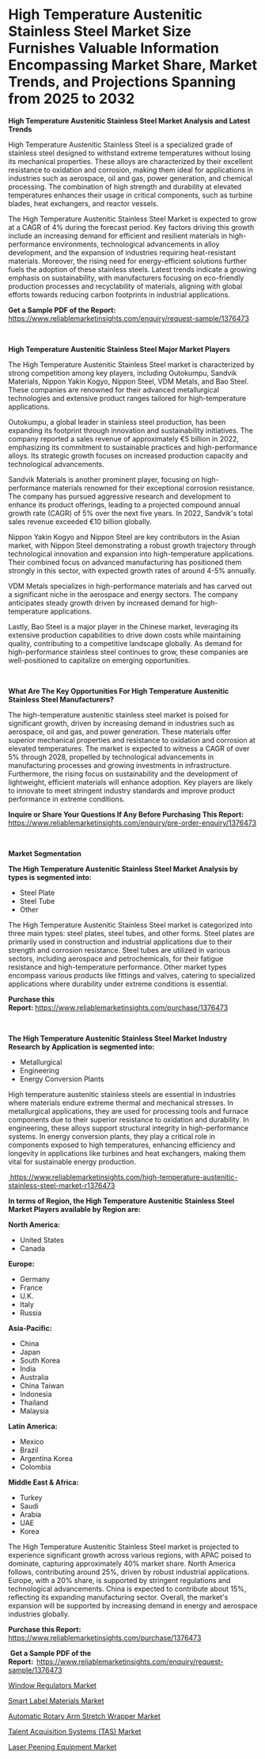 <p><h1>High Temperature Austenitic Stainless Steel Market Size Furnishes Valuable Information Encompassing Market Share, Market Trends, and Projections Spanning from 2025 to 2032</h1></p><p><strong>High Temperature Austenitic Stainless Steel Market Analysis and Latest Trends</strong></p>
<p><p>High Temperature Austenitic Stainless Steel is a specialized grade of stainless steel designed to withstand extreme temperatures without losing its mechanical properties. These alloys are characterized by their excellent resistance to oxidation and corrosion, making them ideal for applications in industries such as aerospace, oil and gas, power generation, and chemical processing. The combination of high strength and durability at elevated temperatures enhances their usage in critical components, such as turbine blades, heat exchangers, and reactor vessels.</p><p>The High Temperature Austenitic Stainless Steel Market is expected to grow at a CAGR of 4% during the forecast period. Key factors driving this growth include an increasing demand for efficient and resilient materials in high-performance environments, technological advancements in alloy development, and the expansion of industries requiring heat-resistant materials. Moreover, the rising need for energy-efficient solutions further fuels the adoption of these stainless steels. Latest trends indicate a growing emphasis on sustainability, with manufacturers focusing on eco-friendly production processes and recyclability of materials, aligning with global efforts towards reducing carbon footprints in industrial applications.</p></p>
<p><strong>Get a Sample PDF of the Report:&nbsp;</strong> <a href="https://www.reliablemarketinsights.com/enquiry/request-sample/1376473?utm_campaign=2240&utm_medium=2&utm_source=Github&utm_content=ia&utm_term=28032025&utm_id=high-temperature-austenitic-stainless-steel">https://www.reliablemarketinsights.com/enquiry/request-sample/1376473</a></p>
<p>&nbsp;</p>
<p><strong>High Temperature Austenitic Stainless Steel Major Market Players</strong></p>
<p><p>The High Temperature Austenitic Stainless Steel market is characterized by strong competition among key players, including Outokumpu, Sandvik Materials, Nippon Yakin Kogyo, Nippon Steel, VDM Metals, and Bao Steel. These companies are renowned for their advanced metallurgical technologies and extensive product ranges tailored for high-temperature applications.</p><p>Outokumpu, a global leader in stainless steel production, has been expanding its footprint through innovation and sustainability initiatives. The company reported a sales revenue of approximately €5 billion in 2022, emphasizing its commitment to sustainable practices and high-performance alloys. Its strategic growth focuses on increased production capacity and technological advancements.</p><p>Sandvik Materials is another prominent player, focusing on high-performance materials renowned for their exceptional corrosion resistance. The company has pursued aggressive research and development to enhance its product offerings, leading to a projected compound annual growth rate (CAGR) of 5% over the next five years. In 2022, Sandvik's total sales revenue exceeded €10 billion globally.</p><p>Nippon Yakin Kogyo and Nippon Steel are key contributors in the Asian market, with Nippon Steel demonstrating a robust growth trajectory through technological innovation and expansion into high-temperature applications. Their combined focus on advanced manufacturing has positioned them strongly in this sector, with expected growth rates of around 4-5% annually.</p><p>VDM Metals specializes in high-performance materials and has carved out a significant niche in the aerospace and energy sectors. The company anticipates steady growth driven by increased demand for high-temperature applications.</p><p>Lastly, Bao Steel is a major player in the Chinese market, leveraging its extensive production capabilities to drive down costs while maintaining quality, contributing to a competitive landscape globally. As demand for high-performance stainless steel continues to grow, these companies are well-positioned to capitalize on emerging opportunities.</p></p>
<p>&nbsp;</p>
<p><strong>What Are The Key Opportunities For High Temperature Austenitic Stainless Steel Manufacturers?</strong></p>
<p><p>The high-temperature austenitic stainless steel market is poised for significant growth, driven by increasing demand in industries such as aerospace, oil and gas, and power generation. These materials offer superior mechanical properties and resistance to oxidation and corrosion at elevated temperatures. The market is expected to witness a CAGR of over 5% through 2028, propelled by technological advancements in manufacturing processes and growing investments in infrastructure. Furthermore, the rising focus on sustainability and the development of lightweight, efficient materials will enhance adoption. Key players are likely to innovate to meet stringent industry standards and improve product performance in extreme conditions.</p></p>
<p><strong>Inquire or Share Your Questions If Any Before Purchasing This Report:</strong> <a href="https://www.reliablemarketinsights.com/enquiry/pre-order-enquiry/1376473?utm_campaign=2240&utm_medium=2&utm_source=Github&utm_content=ia&utm_term=28032025&utm_id=high-temperature-austenitic-stainless-steel">https://www.reliablemarketinsights.com/enquiry/pre-order-enquiry/1376473</a></p>
<p>&nbsp;</p>
<p><strong>Market Segmentation</strong></p>
<p><strong>The High Temperature Austenitic Stainless Steel Market Analysis by types is segmented into:</strong></p>
<p><ul><li>Steel Plate</li><li>Steel Tube</li><li>Other</li></ul></p>
<p><p>The High Temperature Austenitic Stainless Steel market is categorized into three main types: steel plates, steel tubes, and other forms. Steel plates are primarily used in construction and industrial applications due to their strength and corrosion resistance. Steel tubes are utilized in various sectors, including aerospace and petrochemicals, for their fatigue resistance and high-temperature performance. Other market types encompass various products like fittings and valves, catering to specialized applications where durability under extreme conditions is essential.</p></p>
<p><strong>Purchase this Report:&nbsp;</strong><a href="https://www.reliablemarketinsights.com/purchase/1376473?utm_campaign=2240&utm_medium=2&utm_source=Github&utm_content=ia&utm_term=28032025&utm_id=high-temperature-austenitic-stainless-steel">https://www.reliablemarketinsights.com/purchase/1376473</a></p>
<p>&nbsp;</p>
<p><strong>The High Temperature Austenitic Stainless Steel Market Industry Research by Application is segmented into:</strong></p>
<p><ul><li>Metallurgical</li><li>Engineering</li><li>Energy Conversion Plants</li></ul></p>
<p><p>High temperature austenitic stainless steels are essential in industries where materials endure extreme thermal and mechanical stresses. In metallurgical applications, they are used for processing tools and furnace components due to their superior resistance to oxidation and durability. In engineering, these alloys support structural integrity in high-performance systems. In energy conversion plants, they play a critical role in components exposed to high temperatures, enhancing efficiency and longevity in applications like turbines and heat exchangers, making them vital for sustainable energy production.</p></p>
<p><a href="https://www.reliablemarketinsights.com/high-temperature-austenitic-stainless-steel-market-r1376473?utm_campaign=2240&utm_medium=2&utm_source=Github&utm_content=ia&utm_term=28032025&utm_id=high-temperature-austenitic-stainless-steel">&nbsp;https://www.reliablemarketinsights.com/high-temperature-austenitic-stainless-steel-market-r1376473</a></p>
<p><strong>In terms of Region, the High Temperature Austenitic Stainless Steel Market Players available by Region are:</strong></p>
<p>
    <p> <strong> North America: </strong>
        <ul>
            <li>United States</li>
            <li>Canada</li>
        </ul>
        </p> 
    <p> <strong> Europe: </strong>
        <ul>
            <li>Germany</li>
            <li>France</li>
            <li>U.K.</li>
            <li>Italy</li>
            <li>Russia</li>
        </ul>
        </p> 
    <p> <strong> Asia-Pacific: </strong>
        <ul>
            <li>China</li>
            <li>Japan</li>
            <li>South Korea</li>
            <li>India</li>
            <li>Australia</li>
            <li>China Taiwan</li>
            <li>Indonesia</li>
            <li>Thailand</li>
            <li>Malaysia</li>
        </ul>
        </p> 
    <p> <strong> Latin America: </strong>
        <ul>
            <li>Mexico</li>
            <li>Brazil</li>
            <li>Argentina Korea</li>
            <li>Colombia</li>
        </ul>
        </p> 
    <p> <strong> Middle East & Africa: </strong>
        <ul>
            <li>Turkey</li>
            <li>Saudi</li>
            <li>Arabia</li>
            <li>UAE</li>
            <li>Korea</li>
        </ul>
    </p>
    </p>
<p><p>The High Temperature Austenitic Stainless Steel market is projected to experience significant growth across various regions, with APAC poised to dominate, capturing approximately 40% market share. North America follows, contributing around 25%, driven by robust industrial applications. Europe, with a 20% share, is supported by stringent regulations and technological advancements. China is expected to contribute about 15%, reflecting its expanding manufacturing sector. Overall, the market's expansion will be supported by increasing demand in energy and aerospace industries globally.</p></p>
<p><strong>Purchase this Report: </strong><a href="https://www.reliablemarketinsights.com/purchase/1376473?utm_campaign=2240&utm_medium=2&utm_source=Github&utm_content=ia&utm_term=28032025&utm_id=high-temperature-austenitic-stainless-steel">https://www.reliablemarketinsights.com/purchase/1376473</a></p>
<p>&nbsp;<strong>Get a Sample PDF of the Report:&nbsp;&nbsp;</strong><a href="https://www.reliablemarketinsights.com/enquiry/request-sample/1376473?utm_campaign=2240&utm_medium=2&utm_source=Github&utm_content=ia&utm_term=28032025&utm_id=high-temperature-austenitic-stainless-steel">https://www.reliablemarketinsights.com/enquiry/request-sample/1376473</a></p>
<p><strong></strong></p>
<p><p><a href="https://www.linkedin.com/pulse/window-regulators-market-growth-analysis-predicts-expansion-powbe?utm_campaign=2240&utm_medium=2&utm_source=Github&utm_content=ia&utm_term=28032025&utm_id=high-temperature-austenitic-stainless-steel">Window Regulators Market</a></p><p><a href="https://github.com/miehldobin1w/Market-Research-Report-List-1/blob/main/smart-label-materials-market.md?utm_campaign=2240&utm_medium=2&utm_source=Github&utm_content=ia&utm_term=28032025&utm_id=high-temperature-austenitic-stainless-steel">Smart Label Materials Market</a></p><p><a href="https://www.linkedin.com/pulse/automatic-rotary-arm-stretch-wrapper-market-size-continuously-ktwxf?utm_campaign=2240&utm_medium=2&utm_source=Github&utm_content=ia&utm_term=28032025&utm_id=high-temperature-austenitic-stainless-steel">Automatic Rotary Arm Stretch Wrapper Market</a></p><p><a href="https://github.com/delcirodda4f/Market-Research-Report-List-1/blob/main/talent-acquisition-systems-tas-market.md?utm_campaign=2240&utm_medium=2&utm_source=Github&utm_content=ia&utm_term=28032025&utm_id=high-temperature-austenitic-stainless-steel">Talent Acquisition Systems (TAS) Market</a></p><p><a href="https://www.linkedin.com/pulse/agloballaser-peening-equipment-market-analysis-including-hpk6e?utm_campaign=2240&utm_medium=2&utm_source=Github&utm_content=ia&utm_term=28032025&utm_id=high-temperature-austenitic-stainless-steel">Laser Peening Equipment Market</a></p></p>